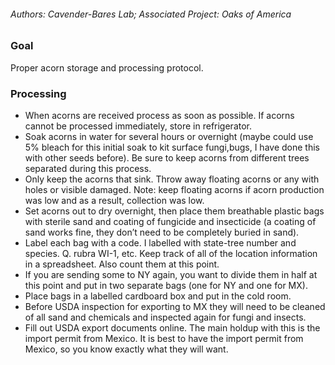 ###### Authors: Cavender-Bares Lab; Associated Project: Oaks of America

### Goal

Proper acorn storage and processing protocol.

### Processing

-   When acorns are received process as soon as possible. If acorns
    cannot be processed immediately, store in refrigerator.  
-   Soak acorns in water for several hours or overnight (maybe could use
    5% bleach for this initial soak to kit surface fungi,bugs, I have
    done this with other seeds before). Be sure to keep acorns from
    different trees separated during this process.
-   Only keep the acorns that sink. Throw away floating acorns or any
    with holes or visible damaged. Note: keep floating acorns if acorn
    production was low and as a result, collection was low.
-   Set acorns out to dry overnight, then place them breathable plastic
    bags with sterile sand and coating of fungicide and insecticide (a
    coating of sand works fine, they don’t need to be completely buried
    in sand).
-   Label each bag with a code. I labelled with state-tree number and
    species. Q. rubra WI-1, etc. Keep track of all of the location
    information in a spreadsheet. Also count them at this point.
-   If you are sending some to NY again, you want to divide them in half
    at this point and put in two separate bags (one for NY and one for
    MX).  
-   Place bags in a labelled cardboard box and put in the cold room.
-   Before USDA inspection for exporting to MX they will need to be
    cleaned of all sand and chemicals and inspected again for fungi and
    insects.
-   Fill out USDA export documents online. The main holdup with this is
    the import permit from Mexico. It is best to have the import permit
    from Mexico, so you know exactly what they will want.
